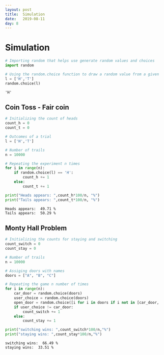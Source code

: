 ```yaml
---
layout: post
title:  Simulation
date:   2019-08-11
day: 8
---
```



# Simulation


```python
# Importing random that helps use generate random values and choices
import random

# Using the random.choice function to draw a random value from a given list
l = ['H','T']
random.choice(l)
```




    'H'



## Coin Toss - Fair coin


```python
# Initializing the count of heads
count_h = 0
count_t = 0

# Outcomes of a trial
l = ['H','T']

# Number of trails
n = 10000

# Repeating the experiment n times
for i in range(n):
    if random.choice(l) == 'H':
        count_h += 1
    else:
        count_t += 1

print("Heads appears: ",count_h*100/n, "%")
print("Tails appears: ",count_t*100/n, "%")

```

    Heads appears:  49.71 %
    Tails appears:  50.29 %


## Monty Hall Problem


```python
# Initializing the counts for staying and switching
count_switch = 0
count_stay = 0

# Number of trails
n = 10000

# Assiging doors with names
doors = ["A", "B", "C"]

# Repeating the game n number of times
for i in range(n):
    car_door = random.choice(doors)
    user_choice = random.choice(doors)
    open_door = random.choice([i for i in doors if i not in [car_door, user_choice]])
    if user_choice != car_door:
        count_switch += 1
    else:
        count_stay += 1

print("switching wins: ",count_switch*100/n,"%")
print("staying wins: ",count_stay*100/n,"%")
```

    switching wins:  66.49 %
    staying wins:  33.51 %

